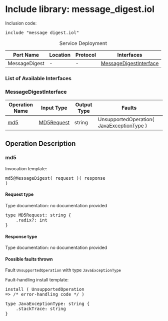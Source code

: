# Include library: message_digest.iol

Inclusion code: <pre>include "message_digest.iol"</pre>

<table>
  <caption>Service Deployment</caption>
  <thead>
    <tr>
      <th>Port Name</th>
      <th>Location</th>
      <th>Protocol</th>
      <th>Interfaces</th>
    </tr>
  </thead>
  <tbody>
    <tr>
      <td>MessageDigest</td>
      <td>-</td>
      <td>-</td>
      <td><a href="#MessageDigestInterface">MessageDigestInterface</a></td>
    </tr>
  </tbody>
</table>

<h3>List of Available Interfaces</h3>

<h3 id="MessageDigestInterface">MessageDigestInterface</h3>

<table>
  <thead>
    <tr>
      <th>Operation Name</th>
      <th>Input Type</th>
      <th>Output Type</th>
      <th>Faults</th>
    </tr>
  </thead>
  <tbody>
    <tr>
      <td><a href="#md5">md5</a></td>
      <td><a href="#MD5Request">MD5Request</a></td>
      <td>string</td>
      <td>
        UnsupportedOperation( <a href="#JavaExceptionType">JavaExceptionType</a> )
      </td>
    </tr>
  </tbody>
</table>

<h2>Operation Description</h2>



<h3 id="md5">md5</h3>


Invocation template: <pre>md5@MessageDigest( request )( response )</pre>

<h4 id="MD5Request">Request type</h4>

Type documentation: no documentation provided 
<pre>type MD5Request: string {
	.radix?: int
}</pre>


<h4>Response type</h4>
Type documentation: no documentation provided 




<h4>Possible faults thrown</h4>



Fault <code>UnsupportedOperation</code> with type <code>JavaExceptionType</code>

Fault-handling install template: <pre>install ( UnsupportedOperation => /* error-handling code */ )</pre>
<pre>type JavaExceptionType: string {
	.stackTrace: string
}</pre>






